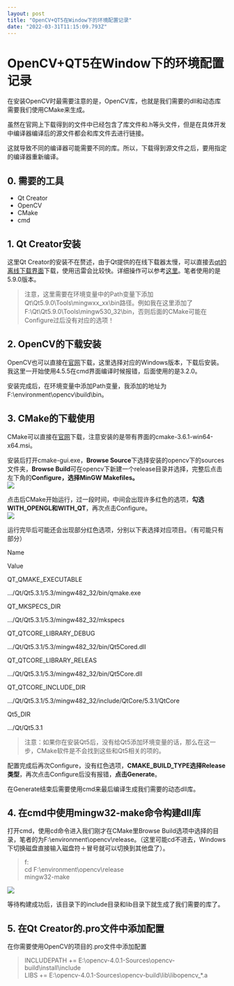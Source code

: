 ```yaml
---
layout: post
title: "OpenCV+QT5在Window下的环境配置记录"
date: "2022-03-31T11:15:09.793Z"
---
```

OpenCV+QT5在Window下的环境配置记录
=========================

在安装OpenCV时最需要注意的是，OpenCV库，也就是我们需要的dll和动态库需要我们使用CMake来生成。

虽然在官网上下载得到的文件中已经包含了库文件和.h等头文件，但是在具体开发中编译器编译后的源文件都会和库文件去进行链接。

这就导致不同的编译器可能需要不同的库。所以，下载得到源文件之后，要用指定的编译器重新编译。

0\. 需要的工具
---------

*   Qt Creator
*   OpenCV
*   CMake
*   cmd

1\. Qt Creator安装
----------------

这里Qt Creator的安装不在赘述，由于Qt提供的在线下载器太慢，可以直接去[qt的离线下载界面](http://download.qt.io/ "qt的离线下载界面")下载，使用迅雷会比较快。详细操作可以参考[这里](http://c.biancheng.net/view/3851.html "这里")。笔者使用的是5.9.0版本。

> 注意，这里需要在环境变量中的Path变量下添加Qt\\Qt5.9.0\\Tools\\mingwxx\_xx\\bin路径。例如我在这里添加了F:\\Qt\\Qt5.9.0\\Tools\\mingw530\_32\\bin，否则后面的CMake可能在Configure过后没有对应的选项！

2\. OpenCV的下载安装
---------------

OpenCV也可以直接在[官网](http://opencv.org/ "官网")下载，这里选择对应的Windows版本，下载后安装。我这里一开始使用4.5.5在cmd界面编译时候报错，后面使用的是3.2.0。

安装完成后，在环境变量中添加Path变量，我添加的地址为F:\\environment\\opencv\\build\\bin。

3\. CMake的下载使用
--------------

CMake可以直接在[官网](http://www.cmake.org/cmake/resources/software.html "官网")下载，注意安装的是带有界面的cmake-3.6.1-win64-x64.msi。

安装后打开cmake-gui.exe，**Browse Source**下选择安装的opencv下的sources文件夹，**Browse Build**可在opencv下新建一个release目录并选择，完整后点击左下角的**Configure，选择MinGW Makefiles。**  
![](https://img2022.cnblogs.com/blog/2787778/202203/2787778-20220331150913079-332042274.png)

点击后CMake开始运行，过一段时间，中间会出现许多红色的选项，**勾选WITH\_OPENGL和WITH\_QT**，再次点击Configure。  
![](https://img2022.cnblogs.com/blog/2787778/202203/2787778-20220331150850493-1897126412.png)

运行完毕后可能还会出现部分红色选项，分别以下表选择对应项目。（有可能只有部分）

Name

Value

QT\_QMAKE\_EXECUTABLE

.../Qt/Qt5.3.1/5.3/mingw482\_32/bin/qmake.exe

QT\_MKSPECS\_DIR

.../Qt/Qt5.3.1/5.3/mingw482\_32/mkspecs

QT\_QTCORE\_LIBRARY\_DEBUG

.../Qt/Qt5.3.1/5.3/mingw482\_32/bin/Qt5Cored.dll

QT\_QTCORE\_LIBRARY\_RELEAS

.../Qt/Qt5.3.1/5.3/mingw482\_32/bin/Qt5Core.dll

QT\_QTCORE\_INCLUDE\_DIR

.../Qt/Qt5.3.1/5.3/mingw482\_32/include/QtCore/5.3.1/QtCore

Qt5\_DIR

.../Qt/Qt5.3.1

> 注意：如果你在安装Qt5后，没有给Qt5添加环境变量的话，那么在这一步，CMake软件是不会找到这些和Qt5相关的项的。

配置完成后再次Configure，没有红色选项，**CMAKE\_BUILD\_TYPE选择Release类型**，再次点击Configure后没有报错，**点击Generate**。

在Generate结束后需要使用cmd来最后编译生成我们需要的动态dll库。

4\. 在cmd中使用mingw32-make命令构建dll库
-------------------------------

打开cmd，使用cd命令进入我们刚才在CMake里Browse Build选项中选择的目录，笔者的为F:\\environment\\opencv\\release。（这里可能cd不进去，Windows下切换磁盘直接输入磁盘符＋冒号就可以切换到其他盘了）。

> f:  
> cd F:\\environment\\opencv\\release  
> mingw32-make

![](https://img2022.cnblogs.com/blog/2787778/202203/2787778-20220331151031781-382945929.png)

等待构建成功后，该目录下的include目录和lib目录下就生成了我们需要的库了。

5\. 在Qt Creator的.pro文件中添加配置
---------------------------

在你需要使用OpenCV的项目的.pro文件中添加配置

> INCLUDEPATH += E:\\opencv-4.0.1-Sources\\opencv-build\\install\\include  
> LIBS += E:\\opencv-4.0.1-Sources\\opencv-build\\lib\\libopencv\_\*.a
